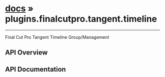 # [docs](index.md) » plugins.finalcutpro.tangent.timeline
---

Final Cut Pro Tangent Timeline Group/Management

## API Overview

## API Documentation

